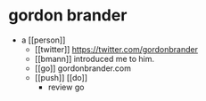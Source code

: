 # gordon brander

- a [[person]]
  - [[twitter]] https://twitter.com/gordonbrander
  - [[bmann]] introduced me to him.
  - [[go]] gordonbrander.com
  - [[push]] [[do]]
    - review go

